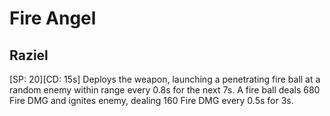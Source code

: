 # Fire Angel

## Raziel

[SP: 20][CD: 15s] Deploys the weapon, launching a penetrating fire ball at a random enemy within range every 0.8s for the next 7s. A fire ball deals 680 Fire DMG and ignites enemy, dealing 160 Fire DMG every 0.5s for 3s.